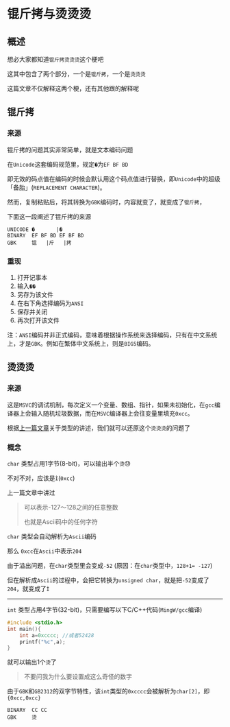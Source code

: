 # 锟斤拷与烫烫烫

## 概述
想必大家都知道`锟斤拷烫烫烫`这个梗吧

这其中包含了两个部分，一个是`锟斤拷`，一个是`烫烫烫`

这篇文章不仅解释这两个梗，还有其他跟的解释呢

## 锟斤拷

### 来源
锟斤拷的问题其实非常简单，就是文本编码问题

在`Unicode`这套编码规范里，规定`�`为`EF BF BD`

即无效的码点值在编码的时候会默认用这个码点值进行替换，即`Unicode`中的超级「备胎」(`REPLACEMENT CHARACTER`)。

然而，复制粘贴后，将其转换为`GBK`编码时，内容就变了，就变成了`锟斤拷`，

下面这一段阐述了锟斤拷的来源

```
UNICODE	�		|�
BINARY	EF BF BD EF BF BD
GBK		锟   |斤   |拷
```

### 重现

1. 打开记事本
2. 输入`��`
3. 另存为该文件
4. 在右下角选择编码为`ANSI`
5. 保存并关闭
6. 再次打开该文件

注：`ANSI`编码并非正式编码，意味着根据操作系统来选择编码，只有在中文系统上，才是`GBK`。例如在繁体中文系统上，则是`BIG5`编码。

## 烫烫烫

### 来源
这是`MSVC`的调试机制，每次定义一个变量、数组、指针，如果未初始化，在`gcc`编译器上会输入随机垃圾数据，而在`MSVC`编译器上会往变量里填充`0xcc`。

根据[上一篇文章](https://www.cnblogs.com/apkqiu/p/C-types.html)关于类型的讲述，我们就可以还原这个`烫烫烫`的问题了

### 概念
`char` 类型占用1字节(8-bit)，可以输出半个`烫`:sweat:

不对不对，应该是`Ì`(`0xcc`)

上一篇文章中讲过

> 可以表示-127～128之间的任意整数
>
> 也就是Ascii码中的任何字符

`char` 类型会自动解析为`Ascii`编码

那么 `0xcc`在`Ascii`中表示`204`

由于溢出问题，在`char`类型里会变成`-52` (原因：在`char`类型中，`128+1= -127`)

但在解析成`Ascii`的过程中，会把它转换为`unsigned char`，就是把`-52`变成了`204`，就变成了`Ì`

---
`int` 类型占用4字节(32-bit)，只需要编写以下C/C++代码(`MingW/gcc`编译)
```C
#include <stdio.h>
int main(){
    int a=0xcccc; //或者52428
    printf("%c",a);
}
```
就可以输出1个`烫`了

> 不要问我为什么要设置成这么奇怪的数字

由于`GBK`和`GB2312`的双字节特性，该`int`类型的`0xcccc`会被解析为`char[2]`，即`{0xcc,0xcc}`

```
BINARY	CC CC
GBK		烫
```

